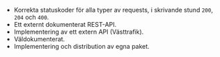 - Korrekta statuskoder för alla typer av requests, i skrivande stund `200`, `204` och `400`.
- Ett externt dokumenterat REST-API.
- Implementering av ett extern API (Västtrafik).
- Väldokumenterat.
- Implementering och distribution av egna paket.